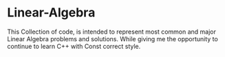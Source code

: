 Linear-Algebra
==============
This Collection of code, is intended to represent most common and major Linear Algebra problems and solutions.
While giving me the opportunity to continue to learn C++ with Const correct style.
